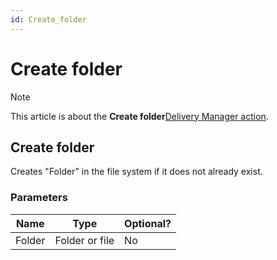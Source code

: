 ```yaml
---
id: Create_folder
---
```


# Create folder



> [!NOTE]
> This article is about the **Create folder**[Delivery Manager action](/docs/Continuous%20delivery/Delivery%20Manager%20actions%20by%20name).

## **Create folder**

Creates "Folder" in the file system if it does not already exist.

### Parameters

|**Name**|**Type**|**Optional?**|
|--------|--------|--------|
|Folder  |Folder or file|No      |



 